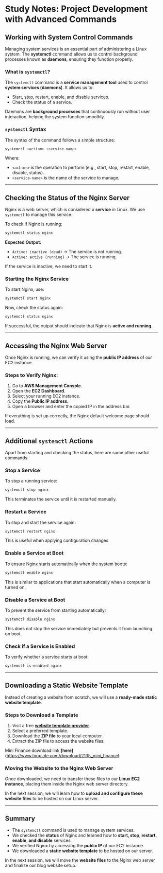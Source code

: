 # Study Notes: Project Development with Advanced Commands

## Working with System Control Commands
Managing system services is an essential part of administering a Linux system. The **systemctl** command allows us to control background processes known as **daemons**, ensuring they function properly.

### What is `systemctl`?
The `systemctl` command is a **service management tool** used to control **system services (daemons)**. It allows us to:
- Start, stop, restart, enable, and disable services.
- Check the status of a service.

Daemons are **background processes** that continuously run without user interaction, helping the system function smoothly.

### `systemctl` Syntax
The syntax of the command follows a simple structure:
```bash
systemctl <action> <service-name>
```
Where:
- `<action>` is the operation to perform (e.g., start, stop, restart, enable, disable, status).
- `<service-name>` is the name of the service to manage.

---

## Checking the Status of the Nginx Server
Nginx is a web server, which is considered a **service** in Linux. We use `systemctl` to manage this service. 

To check if Nginx is running:
```bash
systemctl status nginx
```
**Expected Output:**
- `Active: inactive (dead)` → The service is not running.
- `Active: active (running)` → The service is running.

If the service is inactive, we need to start it.

### Starting the Nginx Service
To start Nginx, use:
```bash
systemctl start nginx
```
Now, check the status again:
```bash
systemctl status nginx
```
If successful, the output should indicate that Nginx is **active and running**.

---

## Accessing the Nginx Web Server
Once Nginx is running, we can verify it using the **public IP address** of our EC2 instance.

### Steps to Verify Nginx:
1. Go to **AWS Management Console**.
2. Open the **EC2 Dashboard**.
3. Select your running EC2 instance.
4. Copy the **Public IP address**.
5. Open a browser and enter the copied IP in the address bar.

If everything is set up correctly, the Nginx default welcome page should load.

---

## Additional `systemctl` Actions
Apart from starting and checking the status, here are some other useful commands:

### Stop a Service
To stop a running service:
```bash
systemctl stop nginx
```
This terminates the service until it is restarted manually.

### Restart a Service
To stop and start the service again:
```bash
systemctl restart nginx
```
This is useful when applying configuration changes.

### Enable a Service at Boot
To ensure Nginx starts automatically when the system boots:
```bash
systemctl enable nginx
```
This is similar to applications that start automatically when a computer is turned on.

### Disable a Service at Boot
To prevent the service from starting automatically:
```bash
systemctl disable nginx
```
This does not stop the service immediately but prevents it from launching on boot.

### Check if a Service is Enabled
To verify whether a service starts at boot:
```bash
systemctl is-enabled nginx
```

---

## Downloading a Static Website Template
Instead of creating a website from scratch, we will use a **ready-made static website template**.

### Steps to Download a Template
1. Visit a free **[website template provider](https://www.tooplate.com/)**.
2. Select a preferred template.
3. Download the **ZIP file** to your local computer.
4. Extract the ZIP file to access the website files.

Mini Finance download link **[here]**(https://www.tooplate.com/download/2135_mini_finance).

### Moving the Website to the Nginx Web Server
Once downloaded, we need to transfer these files to our **Linux EC2 instance**, placing them inside the Nginx web server directory.

In the next session, we will learn how to **upload and configure these website files** to be hosted on our Linux server.

---

## Summary
- The `systemctl` command is used to manage system services.
- We checked the **status** of Nginx and learned how to **start, stop, restart, enable, and disable** services.
- We verified Nginx by accessing the **public IP** of our EC2 instance.
- We downloaded a **static website template** to be hosted on our server.

In the next session, we will move the **website files** to the Nginx web server and finalize our blog website setup.


